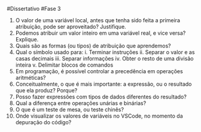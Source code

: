 #Dissertativo #Fase 3

1. O valor de uma variável local, antes que tenha sido feita a primeira atribuição, pode ser aproveitado? Justifique.
1. Podemos atribuir um valor inteiro em uma variável real, e vice versa? Explique.
1. Quais são as formas (ou tipos) de atribuição que aprendemos?
1. Qual o símbolo usado para:
i. Terminar instruções
ii. Separar o valor e as casas decimais
iii. Separar informações
iv. Obter o resto de uma divisão inteira
v. Delimitar blocos de comandos
1. Em programação, é possível controlar a precedência em operações aritméticas?
1. Conceitualmente, o que é mais importante: a expressão, ou o resultado que ela produz? Porque?
1. Posso fazer expressões com tipos de dados diferentes do resultado?
1. Qual a diferença entre operações unárias e binárias?
1. O que é um teste de mesa, ou teste chinês?
1. Onde visualizar os valores de variáveis no VSCode, no momento da depuração do código?
